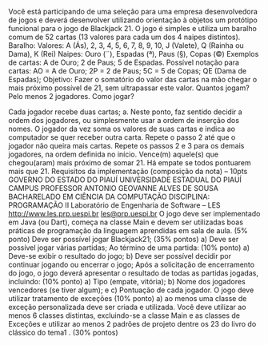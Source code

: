 Você está participando de uma seleção para uma empresa desenvolvedora de jogos e deverá desenvolver utilizando orientação à objetos um protótipo funcional para o jogo de Blackjack 21. O jogo é simples e utiliza um baralho comum de 52 cartas (13 valores para cada um dos 4 naipes distintos). Baralho: Valores: A (Ás), 2, 3, 4, 5, 6, 7, 8, 9, 10, J (Valete), Q (Rainha ou Dama), K (Rei) Naipes: Ouro (¨), Espadas (ª), Paus (§), Copas (©) Exemplos de cartas: A de Ouro; 2 de Paus; 5 de Espadas. Possível notação para cartas: AO = A de Ouro; 2P = 2 de Paus; 5C = 5 de Copas; QE (Dama de Espadas); Objetivo: Fazer o somatório do valor das cartas na mão chegar o mais próximo possível de 21, sem ultrapassar este valor. Quantos jogam? Pelo menos 2 jogadores. Como jogar?

Cada jogador recebe duas cartas; a. Neste ponto, faz sentido decidir a ordem dos jogadores, ou simplesmente usar a ordem de inserção dos nomes.
O jogador da vez soma os valores de suas cartas e indica ao computador se quer receber outra carta.
Repete o passo 2 até que o jogador não queira mais cartas.
Repete os passos 2 e 3 para os demais jogadores, na ordem definida no início.
Vence(m) aquele(s) que chegou(aram) mais próximo de somar 21. Há empate se todos pontuarem mais que 21. Requisitos da implementação (composição da nota) – 10pts GOVERNO DO ESTADO DO PIAUÍ UNIVERSIDADE ESTADUAL DO PIAUÍ CAMPUS PROFESSOR ANTONIO GEOVANNE ALVES DE SOUSA BACHARELADO EM CIÊNCIA DA COMPUTAÇÃO DISCIPLINA: PROGRAMAÇÃO II Laboratório de Engenharia de Software – LES http://www.les.prp.uespi.br les@prp.uespi.br
O jogo deve ser implementado em Java (ou Dart), começa na classe Main e devem ser utilizadas boas práticas de programação da linguagem aprendidas em sala de aula. (5% ponto)
Deve ser possível jogar Blackjack21; (35% pontos) a) Deve ser possível jogar várias partidas;
Ao término de uma partida: (10% ponto) a) Deve-se exibir o resultado do jogo; b) Deve ser possível decidir por continuar jogando ou encerrar o jogo;
Após a solicitação de encerramento do jogo, o jogo deverá apresentar o resultado de todas as partidas jogadas, incluindo: (10% ponto) a) Tipo (empate, vitória); b) Nome dos jogadores vencedores (se tiver algum); e c) Pontuação de cada jogador.
O jogo deve utilizar tratamento de exceções (10% ponto) a) ao menos uma classe de exceção personalizada deve ser criada e utilizada.
Você deve utilizar ao menos 6 classes distintas, excluindo-se a classe Main e as classes de Exceções e utilizar ao menos 2 padrões de projeto dentre os 23 do livro do clássico do tema1 . (30% pontos)